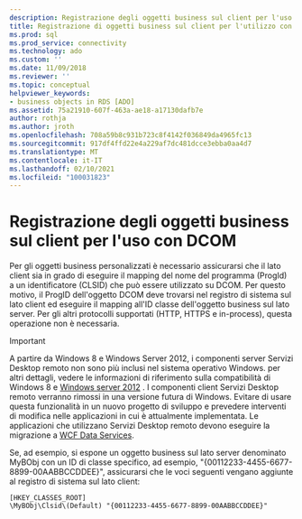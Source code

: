 ```yaml
---
description: Registrazione degli oggetti business sul client per l'uso con DCOM
title: Registrazione di oggetti business sul client per l'utilizzo con DCOM | Microsoft Docs
ms.prod: sql
ms.prod_service: connectivity
ms.technology: ado
ms.custom: ''
ms.date: 11/09/2018
ms.reviewer: ''
ms.topic: conceptual
helpviewer_keywords:
- business objects in RDS [ADO]
ms.assetid: 75a21910-607f-463a-ae18-a17130dafb7e
author: rothja
ms.author: jroth
ms.openlocfilehash: 708a59b8c931b723c8f4142f036849da4965fc13
ms.sourcegitcommit: 917df4ffd22e4a229af7dc481dcce3ebba0aa4d7
ms.translationtype: MT
ms.contentlocale: it-IT
ms.lasthandoff: 02/10/2021
ms.locfileid: "100031823"
---
```

# <a name="registering-business-objects-on-the-client-for-use-with-dcom"></a>Registrazione degli oggetti business sul client per l'uso con DCOM
Per gli oggetti business personalizzati è necessario assicurarsi che il lato client sia in grado di eseguire il mapping del nome del programma (ProgId) a un identificatore (CLSID) che può essere utilizzato su DCOM. Per questo motivo, il ProgID dell'oggetto DCOM deve trovarsi nel registro di sistema sul lato client ed eseguire il mapping all'ID classe dell'oggetto business sul lato server. Per gli altri protocolli supportati (HTTP, HTTPS e in-process), questa operazione non è necessaria.  
  
> [!IMPORTANT]
>  A partire da Windows 8 e Windows Server 2012, i componenti server Servizi Desktop remoto non sono più inclusi nel sistema operativo Windows. per altri dettagli, vedere le informazioni di riferimento sulla compatibilità di Windows 8 e [Windows server 2012](https://www.microsoft.com/download/details.aspx?id=27416) . I componenti client Servizi Desktop remoto verranno rimossi in una versione futura di Windows. Evitare di usare questa funzionalità in un nuovo progetto di sviluppo e prevedere interventi di modifica nelle applicazioni in cui è attualmente implementata. Le applicazioni che utilizzano Servizi Desktop remoto devono eseguire la migrazione a [WCF Data Services](/dotnet/framework/wcf/).  
  
 Se, ad esempio, si espone un oggetto business sul lato server denominato MyBObj con un ID di classe specifico, ad esempio, "{00112233-4455-6677-8899-00AABBCCDDEE}", assicurarsi che le voci seguenti vengano aggiunte al registro di sistema sul lato client:  
  
```console
[HKEY_CLASSES_ROOT]  
\MyBObj\Clsid\(Default) "{00112233-4455-6677-8899-00AABBCCDDEE}"  
```